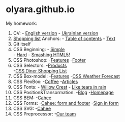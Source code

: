 # olyara.github.io
My homework:
1. CV: - [English version](https://olyara.github.io/1CV/cv_en.html)
       - [Ukrainian version](https://olyara.github.io/1CV/cv_uk.html)
2. [Shopping list](https://olyara.github.io/2shopping-list/)
   Anchors: - [Table of contents](https://olyara.github.io/2anchors/task2_1.html) 
            - [Text](https://olyara.github.io/2anchors/task2_2.html)
3. Git itself
4. CSS Beginning: - [Simple](https://olyara.github.io/4styles-simple/)  
           - [Hard](https://olyara.github.io/4styles-hard/)
           - [Smashing HTML5!](https://olyara.github.io/4smashingHTML5/)
5. CSS Photoshop: -[Features](https://olyara.github.io/5features-photoshop/)
                  -[Footer](https://olyara.github.io/5footer-photoshop/)
6. CSS Selectors: -[Products](https://olyara.github.io/6products/)     
                  -[CSS Diner Shopping List](https://olyara.github.io/6css-diner-shopping-list/)
7. CSS Box-model: -[Features](https://olyara.github.io/7features-box-model/)
                  -[CSS Weather Forecast](https://olyara.github.io/7forecast/)
8. CSS FlexBox: -[Coffee](https://olyara.github.io/8coffee/)
                -[Articles](https://olyara.github.io/8articles-flexbox/)
9. CSS Fonts: - [Willow Crest](https://olyara.github.io/9willow-crest/)
              - [Like tears in rain](https://olyara.github.io/9like-tears-in-rain/)
10. CSS Position&Transormation: -[Blog](https://olyara.github.io/10blog/)
                                -[Homepage](https://olyara.github.io/10homepage/)
11. CSS BEM: -[Cahee](https://olyara.github.io/11cahee/)     
12. CSS Forms: -[Cahee: form and footer](https://olyara.github.io/10cahee-form/)
               -[Sign in form](https://olyara.github.io/10sign-in/)
13. CSS SVG: -[Cahee](https://olyara.github.io/13cahee/)
14. CSS Preprocessor: -[Our team](https://olyara.github.io/14our-team/)
